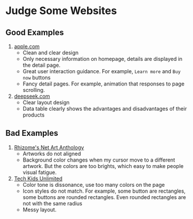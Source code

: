 # Judge Some Websites

## Good Examples

1. [apple.com](https://www.apple.com/)
   - Clean and clear design
   - Only necessary information on homepage, details are displayed in the detail page.
   - Great user interaction guidance. For example, `Learn more` and `Buy now` buttons
   - Fancy detail pages. For example, animation that responses to page scrolling.
2. [deepseek.com](https://www.deepseek.com/)
   - Clear layout design
   - Data table clearly shows the advantages and disadvantages of their products

## Bad Examples

1. [Rhizome's Net Art Anthology](https://anthology.rhizome.org/)
   - Artworks do not aligned
   - Background color changes when my cursor move to a different artwork. But the colors are too brights, which easy to make people visual fatigue.
2. [Tech Kids Unlimited](https://techkidsunlimited.org/)
   - Color tone is dissonance, use too many colors on the page
   - Icon styles do not match. For example, some button are rectangles, some buttons are rounded rectangles. Even rounded rectangles are not with the same radius
   - Messy layout.
